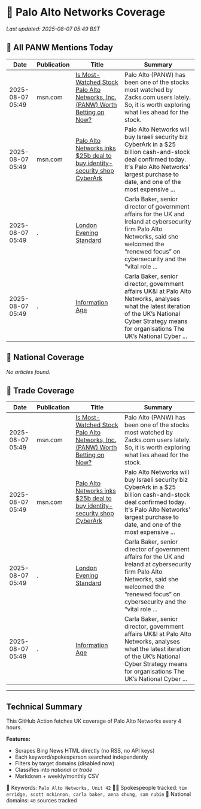 # 🔐 Palo Alto Networks Coverage

_Last updated: 2025-08-07 05:49 BST_

## 📌 All PANW Mentions Today

| Date | Publication | Title | Summary |
|------|-------------|--------|---------|
| 2025-08-07 05:49 | msn.com | [Is Most-Watched Stock Palo Alto Networks, Inc. (PANW) Worth Betting on Now?](https://www.msn.com/en-us/money/top-stocks/is-most-watched-stock-palo-alto-networks-inc-panw-worth-betting-on-now/ar-AA1JSQLB?ocid=BingNewsVerp) | Palo Alto (PANW) has been one of the stocks most watched by Zacks.com users lately. So, it is worth exploring what lies ahead for the stock. |
| 2025-08-07 05:49 | msn.com | [Palo Alto Networks inks $25b deal to buy identity-security shop CyberArk](https://www.msn.com/en-us/money/technologyinvesting/palo-alto-networks-inks-25b-deal-to-buy-identity-security-shop-cyberark/ar-AA1JACgi?ocid=BingNewsVerp) | Palo Alto Networks will buy Israeli security biz CyberArk in a $25 billion cash-and-stock deal confirmed today. It's Palo Alto Networks' largest purchase to date, and one of the most expensive ... |
| 2025-08-07 05:49 | . | [London Evening Standard](/news/search?q=site%3awww.standard.co.uk&FORM=NWBCLM) | Carla Baker, senior director of government affairs for the UK and Ireland at cybersecurity firm Palo Alto Networks, said she welcomed the “renewed focus” on cybersecurity and the “vital role ... |
| 2025-08-07 05:49 | . | [Information Age](/news/search?q=site%3awww.information-age.com&FORM=NWBCLM) | Carla Baker, senior director, government affairs UK&I at Palo Alto Networks, analyses what the latest iteration of the UK’s National Cyber Strategy means for organisations The UK’s National Cyber ... |

## 📰 National Coverage

_No articles found._

## 📘 Trade Coverage

| Date | Publication | Title | Summary |
|------|-------------|--------|---------|
| 2025-08-07 05:49 | msn.com | [Is Most-Watched Stock Palo Alto Networks, Inc. (PANW) Worth Betting on Now?](https://www.msn.com/en-us/money/top-stocks/is-most-watched-stock-palo-alto-networks-inc-panw-worth-betting-on-now/ar-AA1JSQLB?ocid=BingNewsVerp) | Palo Alto (PANW) has been one of the stocks most watched by Zacks.com users lately. So, it is worth exploring what lies ahead for the stock. |
| 2025-08-07 05:49 | msn.com | [Palo Alto Networks inks $25b deal to buy identity-security shop CyberArk](https://www.msn.com/en-us/money/technologyinvesting/palo-alto-networks-inks-25b-deal-to-buy-identity-security-shop-cyberark/ar-AA1JACgi?ocid=BingNewsVerp) | Palo Alto Networks will buy Israeli security biz CyberArk in a $25 billion cash-and-stock deal confirmed today. It's Palo Alto Networks' largest purchase to date, and one of the most expensive ... |
| 2025-08-07 05:49 | . | [London Evening Standard](/news/search?q=site%3awww.standard.co.uk&FORM=NWBCLM) | Carla Baker, senior director of government affairs for the UK and Ireland at cybersecurity firm Palo Alto Networks, said she welcomed the “renewed focus” on cybersecurity and the “vital role ... |
| 2025-08-07 05:49 | . | [Information Age](/news/search?q=site%3awww.information-age.com&FORM=NWBCLM) | Carla Baker, senior director, government affairs UK&I at Palo Alto Networks, analyses what the latest iteration of the UK’s National Cyber Strategy means for organisations The UK’s National Cyber ... |


---

## Technical Summary

This GitHub Action fetches UK coverage of Palo Alto Networks every 4 hours.

**Features:**
- Scrapes Bing News HTML directly (no RSS, no API keys)
- Each keyword/spokesperson searched independently
- Filters by target domains (disabled now)
- Classifies into _national_ or _trade_
- Markdown + weekly/monthly CSV

📌 Keywords: `Palo Alto Networks, Unit 42`
🧑‍💼 Spokespeople tracked: `tim erridge, scott mckinnon, carla baker, anna chung, sam rubin`
📰 National domains: `40` sources tracked

